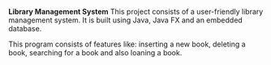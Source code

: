 **Library Management System**
This project consists of a user-friendly library management system.
It is built using Java, Java FX and an embedded database. 

This program consists of features like: inserting a new book, 
deleting a book, searching for a book and also loaning a book. 